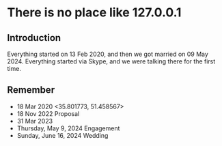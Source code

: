 # There is no place like 127.0.0.1

## Introduction

Everything started on 13 Feb 2020, and then we got married on 09 May 2024.
Everything started via Skype, and we were talking there for the first time.

## Remember

- 18 Mar 2020 <35.801773, 51.458567>
- 18 Nov 2022 Proposal
- 31 Mar 2023
- Thursday, May 9, 2024 Engagement
- Sunday, June 16, 2024 Wedding
